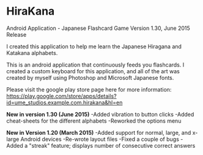 # HiraKana
Android Application - Japanese Flashcard Game 
Version 1.30, June 2015 Release

I created this application to help me learn the Japanese Hiragana and Katakana alphabets.

This is an android application that continuously feeds you flashcards. I created a custom keyboard for this application, and all of the art was created by myself using Photoshop and Microsoft Japanese fonts.

Please visit the google play store page here for more information: https://play.google.com/store/apps/details?id=ume_studios.example.com.hirakana&hl=en

**New in version 1.30 (June 2015)**
-Added vibration to button clicks
-Added cheat-sheets for the different alphabets
-Reworked the options menu

**New in Version 1.20 (March 2015)**
-Added support for normal, large, and x-large Android devices
-Re-wrote layout files
-Fixed a couple of bugs
-Added a "streak" feature; displays number of consecutive correct answers
